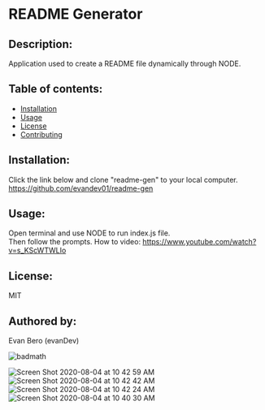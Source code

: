 # README Generator
  ## Description:
  Application used to create a README file dynamically through NODE.
 
  
  ## Table of contents:
  * [Installation](#installation)
  * [Usage](#usage)
  * [License](#license)
  * [Contributing](#authored-by)

  ## Installation:
  Click the link below and clone "readme-gen" to your local computer.
  https://github.com/evandev01/readme-gen
   

  ## Usage:
   Open terminal and use NODE to run index.js file.   
     Then follow the prompts. 
  How to video: https://www.youtube.com/watch?v=s_KScWTWLIo

  ## License:
   MIT

  ## Authored by:
  Evan Bero (evanDev)

 ![badmath](https://img.shields.io/github/languages/top/nielsenjared/badmath)
 
![Screen Shot 2020-08-04 at 10 42 59 AM](https://user-images.githubusercontent.com/63209633/89322445-38649680-d652-11ea-893f-cb9f0a0a342d.png)
![Screen Shot 2020-08-04 at 10 42 42 AM](https://user-images.githubusercontent.com/63209633/89322448-38fd2d00-d652-11ea-8e2c-5b91eb40438a.png)
![Screen Shot 2020-08-04 at 10 42 24 AM](https://user-images.githubusercontent.com/63209633/89322449-38fd2d00-d652-11ea-968d-e0b1d767187c.png)
![Screen Shot 2020-08-04 at 10 40 30 AM](https://user-images.githubusercontent.com/63209633/89322450-3995c380-d652-11ea-9b2a-eb7a44119b11.png)
